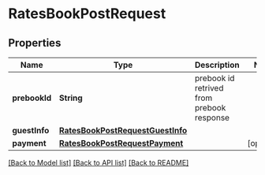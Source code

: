 # RatesBookPostRequest

## Properties
Name | Type | Description | Notes
------------ | ------------- | ------------- | -------------
**prebookId** | **String** | prebook id retrived from prebook response | 
**guestInfo** | [**RatesBookPostRequestGuestInfo**](RatesBookPostRequestGuestInfo.md) |  | 
**payment** | [**RatesBookPostRequestPayment**](RatesBookPostRequestPayment.md) |  | [optional] 

[[Back to Model list]](../README.md#documentation-for-models) [[Back to API list]](../README.md#documentation-for-api-endpoints) [[Back to README]](../README.md)


